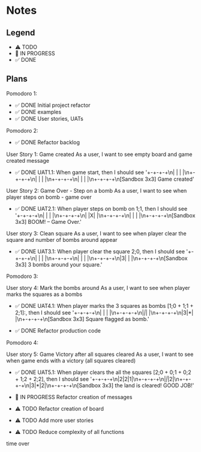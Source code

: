 # Notes

## Legend

- ⚠ TODO
- 🚧 IN PROGRESS
- ✅ DONE

## Plans

Pomodoro 1:

- ✅ DONE Initial project refactor
- ✅ DONE examples
- ✅ DONE User stories, UATs

Pomodoro 2:

- ✅ DONE Refactor backlog

User Story 1: Game created
As a user, I want to see empty board and game created message

- ✅ DONE UAT1.1: When game start, then I should see '+-+-+-+\n| | | |\n+-+-+-+\n| | | |\n+-+-+-+\n| | | |\n+-+-+-+\n[Sandbox 3x3] Game created'

User Story 2: Game Over - Step on a bomb
As a user, I want to see when player steps on bomb - game over

- ✅ DONE UAT2.1: When player steps on bomb on 1;1, then I should see '+-+-+-+\n| | | |\n+-+-+-+\n| |X| |\n+-+-+-+\n| | | |\n+-+-+-+\n[Sandbox 3x3] BOOM! – Game Over.'

User story 3: Clean square
As a user, I want to see when player clear the square and number of bombs around appear

- ✅ DONE UAT3.1: When player clear the square 2;0, then I should see '+-+-+-+\n| | | |\n+-+-+-+\n| | | |\n+-+-+-+\n|3| | |\n+-+-+-+\n[Sandbox 3x3] 3 bombs around your square.'

Pomodoro 3:

User story 4: Mark the bombs around
As a user, I want to see when player marks the squares as a bombs

- ✅ DONE UAT4.1: When player marks the 3 squares as bombs [1;0 + 1;1 + 2;1]:, then I should see '+-+-+-+\n| | | |\n+-+-+-+\n|_|_| |\n+-+-+-+\n|3|\*| |\n+-+-+-+\n[Sandbox 3x3] Square flagged as bomb.'

- ✅ DONE Refactor production code

Pomodoro 4:

User story 5: Game Victory after all squares cleared
As a user, I want to see when game ends with a victory (all squares cleared)

- ✅ DONE UAT5.1: When player clears the all the squares [2;0 + 0;1 + 0;2 + 1;2 + 2;2], then I should see '+-+-+-+\n|2|2|1|\n+-+-+-+\n|_|_|2|\n+-+-+-+\n|3|\*|2|\n+-+-+-+\n[Sandbox 3x3] the land is cleared! GOOD JOB!'

- 🚧 IN PROGRESS Refactor creation of messages
- ⚠ TODO Refactor creation of board
- ⚠ TODO Add more user stories
- ⚠ TODO Reduce complexity of all functions

time over
